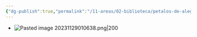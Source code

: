 ```yaml
---
{"dg-publish":true,"permalink":"/11-areas/02-biblioteca/petalos-de-alegria/","noteIcon":""}
---
```


- ![Pasted image 20231129010638.png|200](/img/user/02%20Image/Pasted%20image%2020231129010638.png)